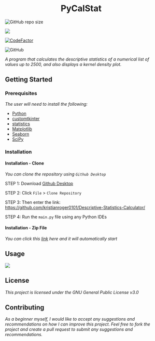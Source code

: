 <h1 align="center">
  PyCalStat
</h1>


<img alt="GitHub repo size" src="https://img.shields.io/github/repo-size/DataAnalystOnSteriods/Descriptive-Statistics-Calculator?color=%232FA572&logo=%232FA572&logoColor=%232FA572">

<a href="https://visitorbadge.io/status?path=DataAnalystOnSteriods%2FDescriptive-Statistics-Calculator"><img src="https://api.visitorbadge.io/api/visitors?path=DataAnalystOnSteriods%2FDescriptive-Statistics-Calculator&label=visitors&countColor=%232fa572&style=flat&labelStyle=lower" /></a>


<a href="https://www.codefactor.io/repository/github/dataanalystonsteriods/descriptive-statistics-calculator"><img src="https://www.codefactor.io/repository/github/dataanalystonsteriods/descriptive-statistics-calculator/badge" alt="CodeFactor" /></a>
  
<img alt="GitHub" src="https://img.shields.io/github/license/DataAnalystOnSteriods/Descriptive-Statistics-Calculator?color=%232FA572&logo=%232FA572&logoColor=%232FA572">

*A program that calculates the descriptive statistics of a numerical list of values up to 2500, and also displays a kernel density plot.*

## Getting Started

### Prerequisites

*The user will need to install the following:*
- [Python](https://www.python.org/downloads/)
- [customtkinter](https://pypi.org/project/customtkinter/0.3/)
- [statistics](https://pypi.org/project/statistics/)
- [Matplotlib](https://pypi.org/project/matplotlib/)
- [Seaborn](https://pypi.org/project/seaborn/)
- [SciPy](https://scipy.org/install/)

### Installation

#### Installation - Clone
*You can clone the repository using ```Github Desktop```*

STEP 1: Download [Github Desktop](https://desktop.github.com)

STEP 2: Click ```File``` > ```Clone Repository```

STEP 3: Then enter the link: https://github.com/kristianroger0101/Descriptive-Statistics-Calculator/

STEP 4: Run the ```main.py``` file using any Python IDEs

#### Installation - Zip File
*You can click this [link](https://github.com/kristianroger0101/Descriptive-Statistics-Calculator/archive/refs/heads/main.zip) here and it will automatically start*

## Usage

![](https://github.com/kristianroger0101/Descriptive-Statistics-Calculator/blob/main/calculate_statistics/gifs/usage.gif)

## License
*This project is licensed under the GNU General Public License v3.0*

## Contributing

*As a beginner myself, I would like to accept any suggestions and recommendations on how I can improve this project. Feel free to fork the project and create a pull request to submit any suggestions and recommendations.*
